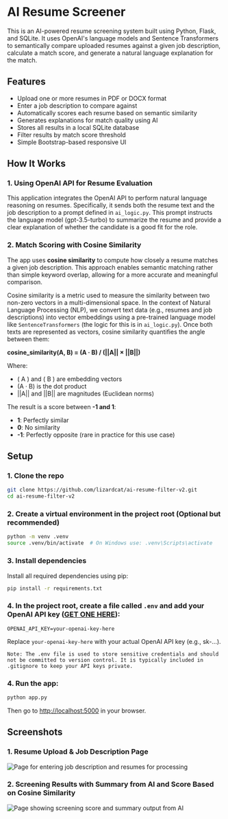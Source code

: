 # AI Resume Screener

This is an AI-powered resume screening system built using Python, Flask, and SQLite. It uses OpenAI's language models and Sentence Transformers to semantically compare uploaded resumes against a given job description, calculate a match score, and generate a natural language explanation for the match.

## Features
- Upload one or more resumes in PDF or DOCX format
- Enter a job description to compare against
- Automatically scores each resume based on semantic similarity
- Generates explanations for match quality using AI
- Stores all results in a local SQLite database
- Filter results by match score threshold
- Simple Bootstrap-based responsive UI

## How It Works

### 1. Using OpenAI API for Resume Evaluation

This application integrates the OpenAI API to perform natural language reasoning on resumes. Specifically, it sends both the resume text and the job description to a prompt defined in `ai_logic.py`. This prompt instructs the language model (gpt-3.5-turbo) to summarize the resume and provide a clear explanation of whether the candidate is a good fit for the role.

### 2. Match Scoring with Cosine Similarity 

The app uses **cosine similarity** to compute how closely a resume matches a given job description. This approach enables semantic matching rather than simple keyword overlap, allowing for a more accurate and meaningful comparison.

Cosine similarity is a metric used to measure the similarity between two non-zero vectors in a multi-dimensional space. In the context of Natural Language Processing (NLP), we convert text data (e.g., resumes and job descriptions) into vector embeddings using a pre-trained language model like `SentenceTransformers` (the logic for this is in `ai_logic.py`). Once both texts are represented as vectors, cosine similarity quantifies the angle between them:

**cosine_similarity(A, B) = (A · B) / (||A|| × ||B||)**


Where:
- \( A \) and \( B \) are embedding vectors
- (A · B) is the dot product
- ||A|| and ||B|| are magnitudes (Euclidean norms)

The result is a score between **-1 and 1**:
- **1**: Perfectly similar
- **0**: No similarity
- **-1**: Perfectly opposite (rare in practice for this use case)

## Setup
### 1. Clone the repo
```bash
git clone https://github.com/lizardcat/ai-resume-filter-v2.git
cd ai-resume-filter-v2
```

### 2. Create a virtual environment in the project root (Optional but recommended)
```bash
python -m venv .venv
source .venv/bin/activate  # On Windows use: .venv\Scripts\activate
```

### 3. Install dependencies
Install all required dependencies using pip:

```bash
pip install -r requirements.txt
```

### 4. In the project root, create a file called `.env` and add your OpenAI API key ([GET ONE HERE](https://platform.openai.com)):

```
OPENAI_API_KEY=your-openai-key-here
```
Replace `your-openai-key-here` with your actual OpenAI API key (e.g., sk-...).

    Note: The .env file is used to store sensitive credentials and should not be committed to version control. It is typically included in .gitignore to keep your API keys private.

### 4. Run the app:

```bash
python app.py
```

Then go to [http://localhost:5000](http://localhost:5000) in your browser.

## Screenshots
### 1. Resume Upload & Job Description Page
![Page for entering job description and resumes for processing](assets/ai-resume-filter-1.png)

### 2. Screening Results with Summary from AI and Score Based on Cosine Similarity
![Page showing screening score and summary output from AI](assets/ai-resume-filter-2.png)